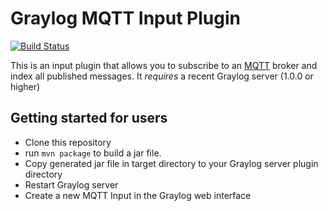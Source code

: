# Graylog MQTT Input Plugin
[![Build Status](https://travis-ci.org/Graylog2/graylog2-input-mqtt.svg?branch=master)](https://travis-ci.org/Graylog2/graylog2-input-mqtt)

This is an input plugin that allows you to subscribe to an [MQTT](http://mqtt.org) broker and index all published messages.
It _requires_ a recent Graylog server (1.0.0 or higher)

Getting started for users
-------------------------

* Clone this repository
* run `mvn package` to build a jar file.
* Copy generated jar file in target directory to your Graylog server plugin directory
* Restart Graylog server
* Create a new MQTT Input in the Graylog web interface
